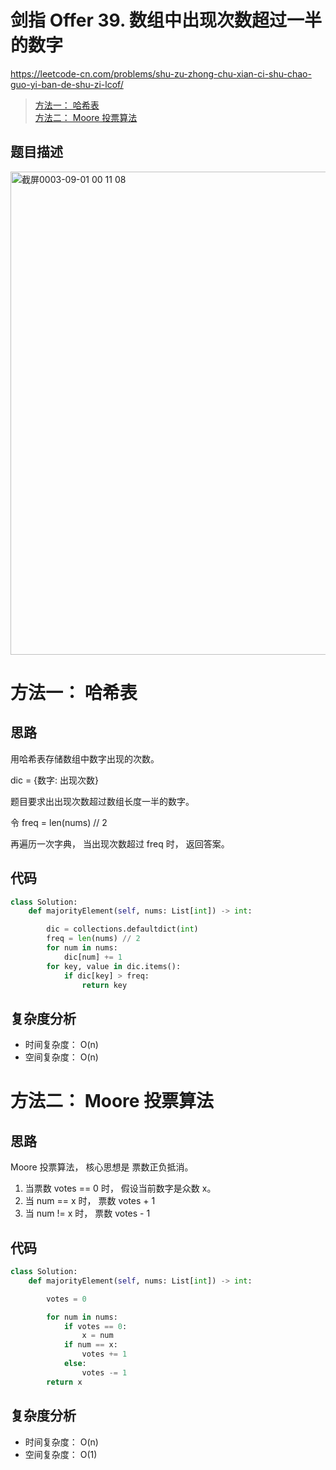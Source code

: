 剑指 Offer 39. 数组中出现次数超过一半的数字
====
https://leetcode-cn.com/problems/shu-zu-zhong-chu-xian-ci-shu-chao-guo-yi-ban-de-shu-zi-lcof/

> [方法一： 哈希表]()<br>
> [方法二： Moore 投票算法]()<br>

## 题目描述
<img width="773" alt="截屏0003-09-01 00 11 08" src="https://user-images.githubusercontent.com/10908630/131528734-0987b872-22fe-4214-be20-cb8737449525.png">

方法一： 哈希表
====
## 思路
用哈希表存储数组中数字出现的次数。

dic = {数字: 出现次数}

题目要求出出现次数超过数组长度一半的数字。

令 freq = len(nums) // 2

再遍历一次字典， 当出现次数超过 freq 时， 返回答案。

## 代码
```python
class Solution:
    def majorityElement(self, nums: List[int]) -> int:

        dic = collections.defaultdict(int)
        freq = len(nums) // 2
        for num in nums:
            dic[num] += 1
        for key, value in dic.items():
            if dic[key] > freq:
                return key
```

## 复杂度分析
- 时间复杂度： O(n)
- 空间复杂度： O(n)

方法二： Moore 投票算法
====
## 思路

Moore 投票算法， 核心思想是 票数正负抵消。

1. 当票数 votes == 0 时， 假设当前数字是众数 x。
2. 当 num == x 时， 票数 votes + 1
3. 当 num != x 时， 票数 votes - 1

## 代码
```python
class Solution:
    def majorityElement(self, nums: List[int]) -> int:

        votes = 0

        for num in nums:
            if votes == 0:
                x = num
            if num == x:
                votes += 1
            else:
                votes -= 1
        return x
```

## 复杂度分析
- 时间复杂度： O(n)
- 空间复杂度： O(1)
